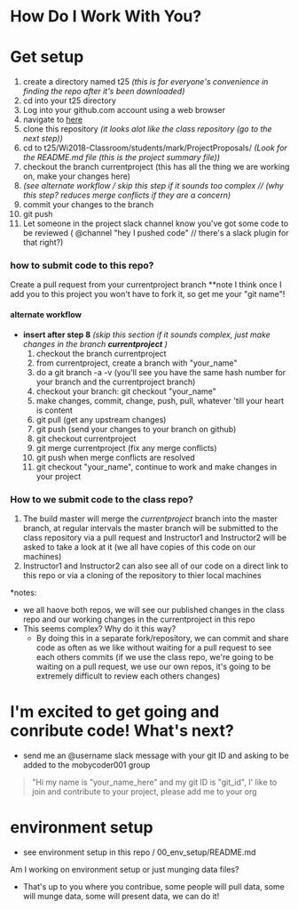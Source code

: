 # How Do I Work With You?

# Get setup

1. create a directory named t25 *(this is for everyone's convenience in finding the repo after it's been downloaded)*
1. cd into your t25 directory
1. Log into your github.com account using a web browser
1. navigate to [here](https://github.com/mobycoder001/Wi2018-Classroom)
1. clone this repository *(it looks alot like the class repository (go to the next step))*
1. cd to t25/Wi2018-Classroom/students/mark/ProjectProposals/ *(Look for the README.md file (this is the project summary file))*
1. checkout the branch currentproject (this has all the thing we are working on, make your changes here)
1. *(see alternate workflow / skip this step if it sounds too complex // (why this step? reduces merge conflicts if they are a concern)*
1. commit your changes to the branch
1. git push
1. Let someone in the project slack channel know you've got some code to be reviewed ( @channel "hey I pushed code" // there's a slack plugin for that right?)

### how to submit code to this repo?  
Create a pull request from your currentproject branch **note I think once I add you to this project you won't have to fork it, so get me your "git name"!

#### alternate workflow
- **insert after step 8** *(skip this section if it sounds complex, just make changes in the branch **currentproject** )*
    1. checkout the branch currentproject
    1. from currentproject, create a branch with "your_name"
    1. do a git branch -a -v (you'll see you have the same hash number for your branch and the currentproject branch)
    1. checkout your branch: git checkout "your_name"
    1. make changes, commit, change, push, pull, whatever 'till your heart is content
    1. git pull (get any upstream changes)
    1. git push (send your changes to your branch on github)
    1. git checkout currentproject
    1. git merge currentproject (fix any merge conflicts)
    1. git push when merge conflicts are resolved
    1. git checkout "your_name", continue to work and make changes in your project


### How to we submit code to the class repo?
1. The build master will merge the *currentproject* branch into the master branch, at regular intervals the master branch will be submitted to the class repository via a pull request and Instructor1 and Instructor2 will be asked to take a look at it (we all have copies of this code on our machines)
1. Instructor1 and Instructor2 can also see all of our code on a direct link to this repo or via a cloning of the repository to thier local machines

*notes:
* we all haove both repos, we will see our published changes in the class repo and our working changes in the currentproject in this repo
* This seems complex?  Why do it this way?
  - By doing this in a separate fork/repository, we can commit and share code as often as we like without waiting for a pull request to see each others commits (if we use the class repo, we're going to be waiting on a pull request, we use our own repos, it's going to be extremely difficult to review each others changes)


# I'm excited to get going and conribute code! What's next?
- send me an @username slack message with your git ID and asking to be added to the mobycoder001 group
> "Hi my name is "your_name_here" and my git ID is "git_id", I' like to join and contribute to your project, please add me to your org


# environment setup
- see environment setup in this repo / 00_env_setup/README.md

Am I working on environment setup or just munging data files?
- That's up to you where you contribue, some people will pull data, some will munge data, some will present data, we can do it!
